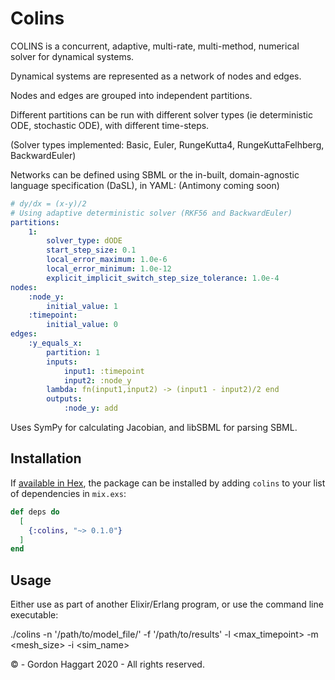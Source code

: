# Colins

COLINS is a concurrent, adaptive, multi-rate, multi-method, numerical solver for dynamical systems. 

Dynamical systems are represented as a network of nodes and edges.

Nodes and edges are grouped into independent partitions.

Different partitions can be run with different solver types (ie deterministic ODE, stochastic ODE), with different time-steps.

(Solver types implemented: Basic, Euler, RungeKutta4, RungeKuttaFelhberg, BackwardEuler)

Networks can be defined using SBML or the in-built, domain-agnostic language specification (DaSL), in YAML:
(Antimony coming soon)

```YAML
# dy/dx = (x-y)/2
# Using adaptive deterministic solver (RKF56 and BackwardEuler) 
partitions:
    1:
        solver_type: dODE
        start_step_size: 0.1
        local_error_maximum: 1.0e-6
        local_error_minimum: 1.0e-12
        explicit_implicit_switch_step_size_tolerance: 1.0e-4
nodes:
    :node_y:
        initial_value: 1
    :timepoint:
        initial_value: 0
edges:
    :y_equals_x:
        partition: 1
        inputs:
            input1: :timepoint
            input2: :node_y
        lambda: fn(input1,input2) -> (input1 - input2)/2 end
        outputs:
            :node_y: add
```

Uses SymPy for calculating Jacobian, and libSBML for parsing SBML.

## Installation

If [available in Hex](https://hex.pm/docs/publish), the package can be installed
by adding `colins` to your list of dependencies in `mix.exs`:

```elixir
def deps do
  [
    {:colins, "~> 0.1.0"}
  ]
end
```

## Usage

Either use as part of another Elixir/Erlang program, or use the command line executable:

./colins -n '/path/to/model_file/' -f '/path/to/results' -l <max_timepoint> -m <mesh_size> -i <sim_name>


© - Gordon Haggart 2020 - All rights reserved.